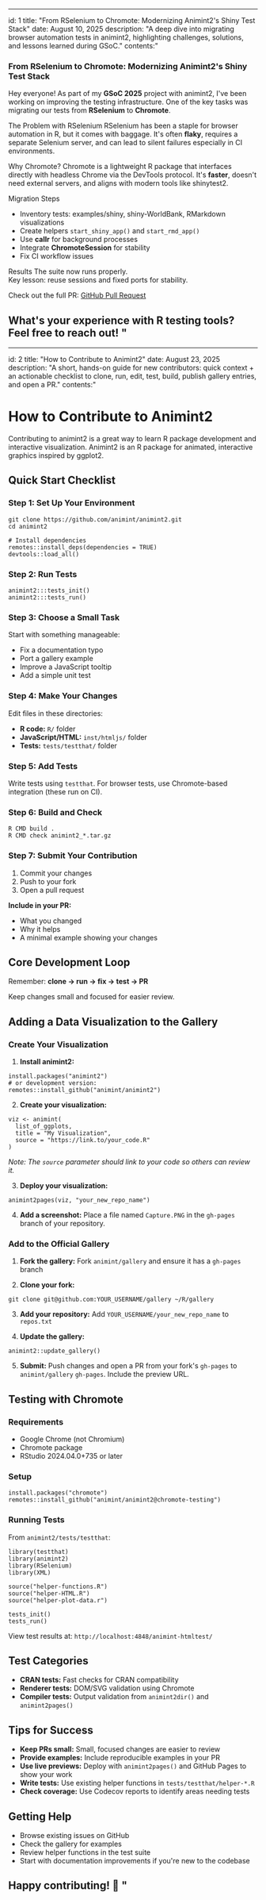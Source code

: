  
---
id: 1
title: "From RSelenium to Chromote: Modernizing Animint2's Shiny Test Stack"
date: August 10, 2025
description: "A deep dive into migrating browser automation tests in animint2, highlighting challenges, solutions, and lessons learned during GSoC."
contents:"
### From RSelenium to Chromote: Modernizing Animint2's Shiny Test Stack 

Hey everyone! As part of my **GSoC 2025** project with animint2, I've been working on improving the testing infrastructure. One of the key tasks was migrating our tests from **RSelenium** to **Chromote**.

 The Problem with RSelenium
RSelenium has been a staple for browser automation in R, but it comes with baggage. It's often **flaky**, requires a separate Selenium server, and can lead to silent failures especially in CI environments.

 Why Chromote?
Chromote is a lightweight R package that interfaces directly with headless Chrome via the DevTools protocol. It's **faster**, doesn't need external servers, and aligns with modern tools like shinytest2.

Migration Steps
- Inventory tests: examples/shiny, shiny-WorldBank, RMarkdown visualizations  
- Create helpers `start_shiny_app()` and `start_rmd_app()`  
- Use **callr** for background processes  
- Integrate **ChromoteSession** for stability  
- Fix CI workflow issues  

 Results
The suite now runs properly.  
Key lesson: reuse sessions and fixed ports for stability.

Check out the full PR: [GitHub Pull Request](https://github.com/animint/animint2/pull/209)


What's your experience with R testing tools? Feel free to reach out!
"
---

---
id: 2
title: "How to Contribute to Animint2"
date: August 23, 2025
description: "A short, hands-on guide for new contributors: quick context + an actionable checklist to clone, run, edit, test, build, publish gallery entries, and open a PR."
contents:"

# How to Contribute to Animint2

Contributing to animint2 is a great way to learn R package development and interactive visualization. Animint2 is an R package for animated, interactive graphics inspired by ggplot2.

## Quick Start Checklist

### Step 1: Set Up Your Environment

```
git clone https://github.com/animint/animint2.git
cd animint2
```

```
# Install dependencies
remotes::install_deps(dependencies = TRUE)
devtools::load_all()
```

### Step 2: Run Tests

```
animint2:::tests_init()
animint2:::tests_run()
```

### Step 3: Choose a Small Task

Start with something manageable:
- Fix a documentation typo
- Port a gallery example
- Improve a JavaScript tooltip
- Add a simple unit test

### Step 4: Make Your Changes

Edit files in these directories:
- **R code:** `R/` folder
- **JavaScript/HTML:** `inst/htmljs/` folder
- **Tests:** `tests/testthat/` folder

### Step 5: Add Tests

Write tests using `testthat`. For browser tests, use Chromote-based integration (these run on CI).

### Step 6: Build and Check

```
R CMD build .
R CMD check animint2_*.tar.gz
```

### Step 7: Submit Your Contribution

1. Commit your changes
2. Push to your fork
3. Open a pull request

**Include in your PR:**
- What you changed
- Why it helps
- A minimal example showing your changes

## Core Development Loop

Remember: **clone → run → fix → test → PR**

Keep changes small and focused for easier review.

## Adding a Data Visualization to the Gallery

### Create Your Visualization

1. **Install animint2:**

```
install.packages("animint2")
# or development version:
remotes::install_github("animint/animint2")
```

2. **Create your visualization:**

```
viz <- animint(
  list_of_ggplots,
  title = "My Visualization",
  source = "https://link.to/your_code.R"
)
```
*Note: The `source` parameter should link to your code so others can review it.*

3. **Deploy your visualization:**

```
animint2pages(viz, "your_new_repo_name")
```

4. **Add a screenshot:** Place a file named `Capture.PNG` in the `gh-pages` branch of your repository.

### Add to the Official Gallery

1. **Fork the gallery:** Fork `animint/gallery` and ensure it has a `gh-pages` branch

2. **Clone your fork:**

```
git clone git@github.com:YOUR_USERNAME/gallery ~/R/gallery
```

3. **Add your repository:** Add `YOUR_USERNAME/your_new_repo_name` to `repos.txt`

4. **Update the gallery:**

```
animint2::update_gallery()
```

5. **Submit:** Push changes and open a PR from your fork's `gh-pages` to `animint/gallery` `gh-pages`. Include the preview URL.

## Testing with Chromote

### Requirements

- Google Chrome (not Chromium)
- Chromote package
- RStudio 2024.04.0+735 or later

### Setup

```
install.packages("chromote")
remotes::install_github("animint/animint2@chromote-testing")
```

### Running Tests

From `animint2/tests/testthat`:

```
library(testthat)
library(animint2)
library(RSelenium)
library(XML)

source("helper-functions.R")
source("helper-HTML.R")
source("helper-plot-data.r")

tests_init()
tests_run()
```

View test results at: `http://localhost:4848/animint-htmltest/`

## Test Categories

- **CRAN tests:** Fast checks for CRAN compatibility
- **Renderer tests:** DOM/SVG validation using Chromote
- **Compiler tests:** Output validation from `animint2dir()` and `animint2pages()`

## Tips for Success

- **Keep PRs small:** Small, focused changes are easier to review
- **Provide examples:** Include reproducible examples in your PR
- **Use live previews:** Deploy with `animint2pages()` and GitHub Pages to show your work
- **Write tests:** Use existing helper functions in `tests/testthat/helper-*.R`
- **Check coverage:** Use Codecov reports to identify areas needing tests

## Getting Help

- Browse existing issues on GitHub
- Check the gallery for examples
- Review helper functions in the test suite
- Start with documentation improvements if you're new to the codebase

Happy contributing! 🎉
"
---
